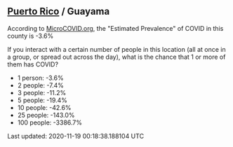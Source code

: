 
## [Puerto Rico](/united-states/puerto-rico) / Guayama

According to [MicroCOVID.org](http://microcovid.org),
the "Estimated Prevalence" of COVID in this county is -3.6%

If you interact with a certain number of people in this location
(all at once in a group, or spread out across the day), what is the chance that
1 or more of them has COVID?

- 1 person: -3.6%
- 2 people: -7.4%
- 3 people: -11.2%
- 5 people: -19.4%
- 10 people: -42.6%
- 25 people: -143.0%
- 100 people: -3386.7%

Last updated: 2020-11-19 00:18:38.188104 UTC
